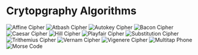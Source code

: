 # Crytopgraphy Algorithms

<img src="/images/affine.png" alt="Affine Cipher" title="Affine Cipher">
<img src="/images/atbash.png" alt="Atbash Cipher" title="Atbash Cipher">
<img src="/images/autokey.png" alt="Autokey Cipher" title="Autokey Cipher">
<img src="/images/bacon.png" alt="Bacon Cipher" title="Bacon Cipher">
<img src="/images/caesar.png" alt="Caesar Cipher" title="Caesar Cipher">
<img src="/images/hill.png" alt="Hill Cipher" title="Hill Cipher">
<img src="/images/playfair.png" alt="Playfair Cipher" title="Playfair Cipher">
<img src="/images/substitution.png" alt="Substitution Cipher" title="Substitution Cipher">
<img src="/images/trithemius.png" alt="Trithemius Cipher" title="Trithemius Cipher">
<img src="/images/vernam.png" alt="Vernam Cipher" title="Vernam Cipher">
<img src="/images/vigenere.png" alt="Vigenere Cipher" title="Vigenere Cipher">
<img src="/images/multitap-phone.png" alt="Multitap Phone" title="Multitap Phone">
<img src="/images/morse.png" alt="Morse Code" title="Morse Code">
